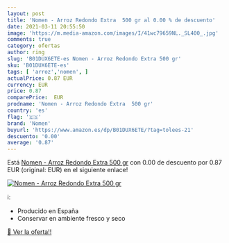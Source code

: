 ```yaml
---
layout: post
title: 'Nomen - Arroz Redondo Extra  500 gr al 0.00 % de descuento'
date: 2021-03-11 20:55:50
image: 'https://m.media-amazon.com/images/I/41wc79659NL._SL400_.jpg'
comments: true
category: ofertas
author: ring
slug: 'B01DUX6ETE-es Nomen - Arroz Redondo Extra 500 gr'
sku: 'B01DUX6ETE-es'
tags: [ 'arroz','nomen', ]
actualPrice: 0.87 EUR
currency: EUR
price: 0.87
comparePrice:  EUR
prodname: 'Nomen - Arroz Redondo Extra  500 gr'
country: 'es'
flag: '🇪🇸'
brand: 'Nomen'
buyurl: 'https://www.amazon.es/dp/B01DUX6ETE/?tag=tolees-21'
descuento: '0.00'
average: '0.87'
---
```


Está [Nomen - Arroz Redondo Extra  500 gr](https://www.amazon.es/dp/B01DUX6ETE/?tag=tolees-21) con 0.00 de descuento por 0.87 EUR (original:  EUR) en el siguiente enlace!

[![Nomen - Arroz Redondo Extra  500 gr](https://m.media-amazon.com/images/I/41wc79659NL._SL400_.jpg)](https://www.amazon.es/dp/B01DUX6ETE/?tag=tolees-21)

ℹ️:

- Producido en España
- Conservar en ambiente fresco y seco

[🛒 Ver la oferta!!](https://www.amazon.es/dp/B01DUX6ETE/?tag=tolees-21)
